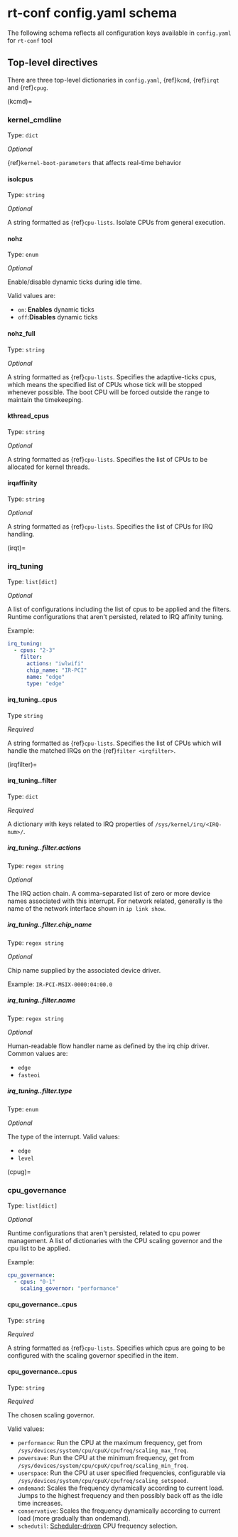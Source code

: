 # rt-conf config.yaml schema

The following schema reflects all configuration keys available in `config.yaml` for `rt-conf` tool

## Top-level directives

There are three top-level dictionaries in `config.yaml`, {ref}`kcmd`, {ref}`irqt` and {ref}`cpug`.

(kcmd)=
### kernel_cmdline

Type: `dict`

_Optional_

{ref}`kernel-boot-parameters` that affects real-time behavior


#### isolcpus

Type: `string`

_Optional_

A string formatted as {ref}`cpu-lists`. 
Isolate CPUs from general execution.

#### nohz 

Type: `enum`

_Optional_

Enable/disable dynamic ticks during idle time.

Valid values are:
  * `on`: **Enables** dynamic ticks
  * `off`:**Disables** dynamic ticks

#### nohz_full

Type: `string`

_Optional_

A string formatted as {ref}`cpu-lists`. 
Specifies the adaptive-ticks cpus, which means the specified list of CPUs whose tick will be stopped whenever possible.
The boot CPU will be forced outside the range to maintain the timekeeping.

#### kthread_cpus

Type: `string`

_Optional_

A string formatted as {ref}`cpu-lists`. 
Specifies the list of CPUs to be allocated for kernel threads.

#### irqaffinity

Type: `string`

_Optional_

A string formatted as {ref}`cpu-lists`. 
Specifies the list of CPUs for IRQ handling.

(irqt)=
### irq_tuning 

Type: `list[dict]`

_Optional_

A list of configurations including the list of cpus to be applied and the filters.
Runtime configurations that aren't persisted, related to IRQ affinity tuning.

Example:

```yaml
irq_tuning:
  - cpus: "2-3"
    filter:
      actions: "iwlwifi"
      chip_name: "IR-PCI"
      name: "edge"
      type: "edge"
```

#### irq_tuning.<list item>.cpus

Type `string`

_Required_

A string formatted as {ref}`cpu-lists`. 
Specifies the list of CPUs which will handle the matched IRQs on the {ref}`filter <irqfilter>`.

(irqfilter)=
#### irq_tuning.<list item>.filter
Type: `dict`

_Required_

A dictionary with keys related to IRQ properties of `/sys/kernel/irq/<IRQ-num>/`.

##### irq_tuning.<list item>.filter.actions
Type: `regex string`

_Optional_

The IRQ action chain. A comma-separated list of zero or more device names associated with this interrupt.
For network related, generally is the name of the network interface shown in `ip link show`. 

##### irq_tuning.<list item>.filter.chip_name
Type: `regex string`

_Optional_

Chip name supplied by the associated device driver.

Example: `IR-PCI-MSIX-0000:04:00.0`

##### irq_tuning.<list item>.filter.name
Type: `regex string`

_Optional_

Human-readable flow handler name as defined by the irq chip driver.
Common values are:
  * `edge`
  * `fasteoi`

##### irq_tuning.<list item>.filter.type
Type: `enum`

_Optional_

The type of the interrupt.
Valid values:
  * `edge`
  * `level` 

(cpug)=
### cpu_governance

Type: `list[dict]`

_Optional_

Runtime configurations that aren't persisted, related to cpu power management.
A list of dictionaries with the CPU scaling governor and the cpu list to be applied.

Example:

```yaml
cpu_governance: 
  - cpus: "0-1"
    scaling_governor: "performance"
```

#### cpu_governance.<list item>.cpus

Type: `string`

_Required_

A string formatted as {ref}`cpu-lists`. 
Specifies which cpus are going to be configured with the scaling governor specified in the item.


#### cpu_governance.<list item>.cpus

Type: `string`

_Required_

The chosen scaling governor.

Valid values:
  * `performance`: Run the CPU at the maximum frequency, get from `/sys/devices/system/cpu/cpuX/cpufreq/scaling_max_freq`.
  * `powersave`: Run the CPU at the minimum frequency, get from `/sys/devices/system/cpu/cpuX/cpufreq/scaling_min_freq`. 
  * `userspace`: Run the CPU at user specified frequencies, configurable via `/sys/devices/system/cpu/cpuX/cpufreq/scaling_setspeed`. 
  * `ondemand`: Scales the frequency dynamically according to current load. Jumps to the highest frequency and then possibly back off as the idle time increases.
  * `conservative`: Scales the frequency dynamically according to current load (more gradually than ondemand).
  * `schedutil`: [Scheduler-driven](https://lwn.net/Articles/682391/) CPU frequency selection.

